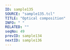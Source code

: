 ```yaml
---
ID: sample135
SOURCE: "sample135.tcl"
TITLE: "Optical composition"
INFO: " "
RELATED: ""
seqNo: 49
prevID: sample134
nextID: sample136
---
```

